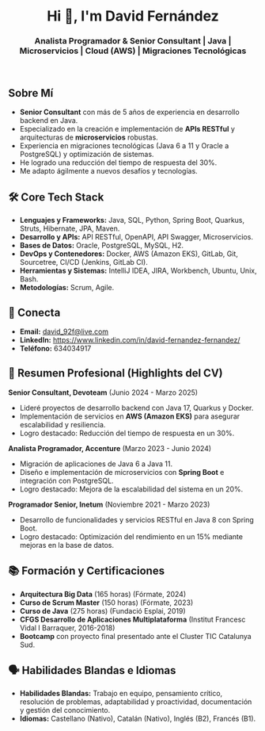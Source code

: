 <div align="center">
  <h1>Hi 👋, I'm David Fernández</h1>
  <h3>Analista Programador & Senior Consultant | Java | Microservicios | Cloud (AWS) | Migraciones Tecnológicas</h3>
</div>

<br/>

<h2>Sobre Mí</h2>
<ul>
  <li><b>Senior Consultant</b> con más de 5 años de experiencia en desarrollo backend en Java.</li>
  <li>Especializado en la creación e implementación de <b>APIs RESTful</b> y arquitecturas de <b>microservicios</b> robustas.</li>
  <li>Experiencia en migraciones tecnológicas (Java 6 a 11 y Oracle a PostgreSQL) y optimización de sistemas.</li>
  <li>He logrado una reducción del tiempo de respuesta del 30%.</li>
  <li>Me adapto ágilmente a nuevos desafíos y tecnologías.</li>
</ul>

<h2>🛠 Core Tech Stack</h2>
<ul>
  <li><b>Lenguajes y Frameworks:</b> Java, SQL, Python, Spring Boot, Quarkus, Struts, Hibernate, JPA, Maven.</li>
  <li><b>Desarrollo y APIs:</b> API RESTful, OpenAPI, API Swagger, Microservicios.</li>
  <li><b>Bases de Datos:</b> Oracle, PostgreSQL, MySQL, H2.</li>
  <li><b>DevOps y Contenedores:</b> Docker, AWS (Amazon EKS), GitLab, Git, Sourcetree, CI/CD (Jenkins, GitLab CI).</li>
  <li><b>Herramientas y Sistemas:</b> IntelliJ IDEA, JIRA, Workbench, Ubuntu, Unix, Bash.</li>
  <li><b>Metodologías:</b> Scrum, Agile.</li>
</ul>

<h2>🔗 Conecta</h2>
<ul>
  <li><b>Email:</b> <a href="mailto:david_92f@live.com">david_92f@live.com</a></li>
  <li><b>LinkedIn:</b> <a href="https://www.linkedin.com/in/david-fernandez-fernandez/">https://www.linkedin.com/in/david-fernandez-fernandez/</a></li>
  <li><b>Teléfono:</b> 634034917</li>
</ul>

<h2>📄 Resumen Profesional (Highlights del CV)</h2>
<b>Senior Consultant, Devoteam</b> (Junio 2024 - Marzo 2025)
<ul>
  <li>Lideré proyectos de desarrollo backend con Java 17, Quarkus y Docker.</li>
  <li>Implementación de servicios en <b>AWS (Amazon EKS)</b> para asegurar escalabilidad y resiliencia.</li>
  <li>Logro destacado: Reducción del tiempo de respuesta en un 30%.</li>
</ul>

<b>Analista Programador, Accenture</b> (Marzo 2023 - Junio 2024)
<ul>
  <li>Migración de aplicaciones de Java 6 a Java 11.</li>
  <li>Diseño e implementación de microservicios con <b>Spring Boot</b> e integración con PostgreSQL.</li>
  <li>Logro destacado: Mejora de la escalabilidad del sistema en un 20%.</li>
</ul>

<b>Programador Senior, Inetum</b> (Noviembre 2021 - Marzo 2023)
<ul>
  <li>Desarrollo de funcionalidades y servicios RESTful en Java 8 con Spring Boot.</li>
  <li>Logro destacado: Optimización del rendimiento en un 15% mediante mejoras en la base de datos.</li>
</ul>

<h2>📚 Formación y Certificaciones</h2>
<ul>
  <li><b>Arquitectura Big Data</b> (165 horas) (Fórmate, 2024)</li>
  <li><b>Curso de Scrum Master</b> (150 horas) (Fórmate, 2023)</li>
  <li><b>Curso de Java</b> (275 horas) (Fundació Esplai, 2019)</li>
  <li><b>CFGS Desarrollo de Aplicaciones Multiplataforma</b> (Institut Francesc Vidal I Barraquer, 2016-2018)</li>
  <li><b>Bootcamp</b> con proyecto final presentado ante el Cluster TIC Catalunya Sud.</li>
</ul>

<h2>🗣️ Habilidades Blandas e Idiomas</h2>
<ul>
  <li><b>Habilidades Blandas:</b> Trabajo en equipo, pensamiento crítico, resolución de problemas, adaptabilidad y proactividad, documentación y gestión del conocimiento.</li>
  <li><b>Idiomas:</b> Castellano (Nativo), Catalán (Nativo), Inglés (B2), Francés (B1).</li>
</ul>

<br/>
